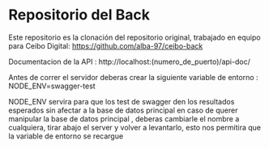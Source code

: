 # Repositorio del Back

Este repositorio es la clonación del repositorio original, trabajado en equipo para Ceibo Digital: https://github.com/alba-97/ceibo-back

Documentacion de la API :
http://localhost:(numero_de_puerto)/api-doc/

Antes de correr el servidor deberas crear la siguiente variable de entorno :
NODE_ENV=swagger-test

NODE_ENV servira para que los test de swagger den los resultados esperados sin afectar a la base de datos principal
en caso de querer manipular la base de datos principal , deberas cambiarle el nombre a cualquiera, tirar abajo el server y volver
a levantarlo, esto nos permitira que la variable de entorno se recargue
